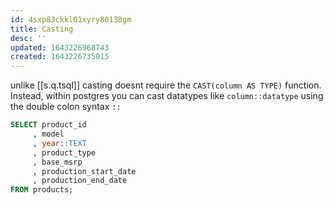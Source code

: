 ```yaml
---
id: 4sxp83ckkl01xyry80138gm
title: Casting
desc: ''
updated: 1643226968743
created: 1643226735015
---
```



unlike [[s.q.tsql]] casting doesnt require the `CAST(column AS TYPE)` function. Instead, within postgres you can cast datatypes like `column::datatype` using the double colon syntax `::`

```sql
SELECT product_id
     , model
     , year::TEXT
     , product_type
     , base_msrp
     , production_start_date
     , production_end_date
FROM products;
```
